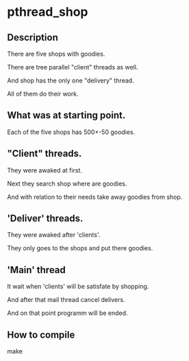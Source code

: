 # pthread_shop

## Description

There are five shops with goodies.

There are tree parallel "client" threads as well.

And shop has the only one "delivery" thread.

All of them do their work.

## What was at starting point.

Each of the five shops has 500+-50 goodies.

## "Client" threads.

They were awaked at first.

Next they search shop where are goodies.

And with relation to their needs take away goodies from shop.

## 'Deliver' threads.

They were awaked after 'clients'.

They only goes to the shops and put there goodies.

## 'Main' thread

It wait when 'clients' will be satisfate by shopping.

And after that mail thread cancel delivers.

And on that point programm will be ended.

## How to compile

make